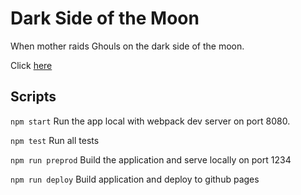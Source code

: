 # Dark Side of the Moon
When mother raids Ghouls on the dark side of the moon.

Click [here](https://nijkah.github.io/dark-side-of-the-moon/)


## Scripts

`npm start` Run the app local with webpack dev server on port 8080.

`npm test` Run all tests

`npm run preprod` Build the application and serve locally on port 1234

`npm run deploy` Build application and deploy to github pages
